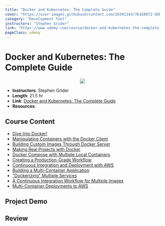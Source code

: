 ```yaml
---
title: "Docker and Kubernetes: The Complete Guide"
cover: "https://user-images.githubusercontent.com/26391143/76168072-d4bf6580-61a6-11ea-8d1c-bf36e9108cfd.png"
category: "Development Tool"
instructors: "Stephen Grider"
link: "https://www.udemy.com/course/docker-and-kubernetes-the-complete-guide/"
pageClass: udemy
---
```


# Docker and Kubernetes: The Complete Guide

<p align="center">
  <img src="https://user-images.githubusercontent.com/26391143/76168072-d4bf6580-61a6-11ea-8d1c-bf36e9108cfd.png" />
</p>

- **Instructors**: Stephen Grider
- **Length**: 21.5 hr
- **Link**: [Docker and Kubernetes: The Complete Guide](https://www.udemy.com/course/docker-and-kubernetes-the-complete-guide/)
- **Resources**:

## Course Content

- [Dive Into Docker!](./01_Dive-Into-Docker/)
- [Manipulating Containers with the Docker Client](./02_Manipulating-Containers-with-the-Docker-Client/)
- [Building Custom Images Through Docker Server](./03_Building-Custom-Images-Through-Docker-Server/)
- [Making Real Projects with Docker](./04_Making-Real-Projects-with-Docker/)
- [Docker Compose with Multiple Local Containers](./05_Docker-Compose-with-Multiple-Local-Containers/)
- [Creating a Production-Grade Workflow](./06_Creating-a-Production-Grade-Workflow/)
- [Continuous Integration and Deployment with AWS](./07_Continuous-Integration-and-Deployment-with-AWS/)
- [Building a Multi-Container Application](./08_Building-a-Multi-Container-Application/)
- ["Dockerizing" Multiple Services](./09_Dockerizing-Multiple-Services/)
- [A Continuous Integration Workflow for Multiple Images](./10_A-Continuous-Integration-Workflow-for-Multiple-Images/)
- [Multi-Container Deployments to AWS](./11_Multi-Container-Deployments-to-AWS/)

## Project Demo

## Review

